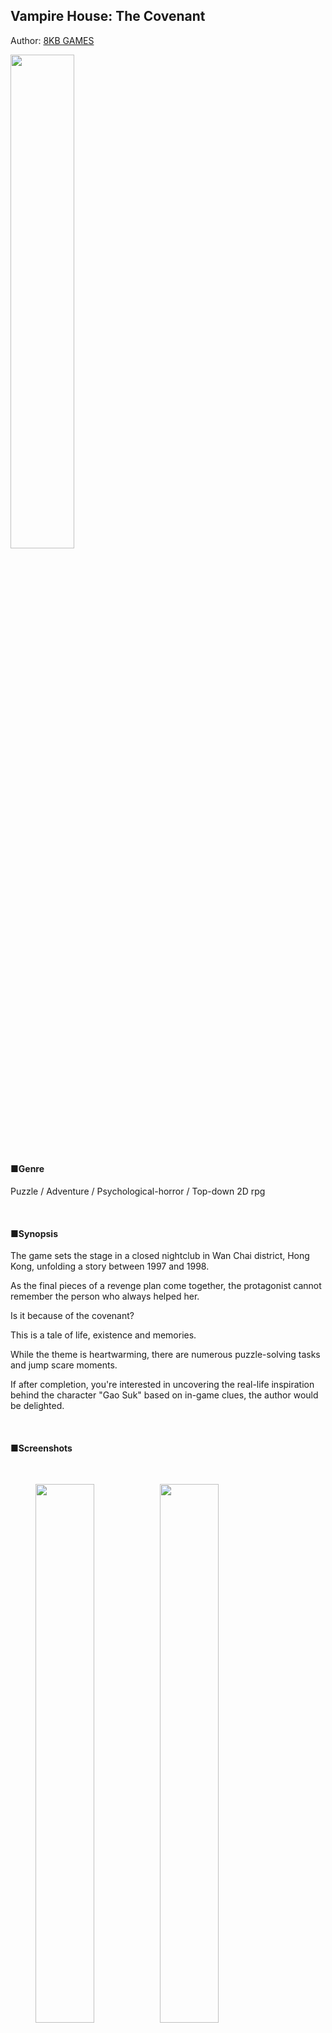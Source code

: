 ## Vampire House: The Covenant

Author: [8KB GAMES](https://emil0227.github.io/)

<img src="https://raw.githubusercontent.com/Emil0227/VampireHouse/master/%E4%BA%BA%E7%89%A9%E6%B1%87%E6%80%BB%20%E8%87%B4%E8%B0%A2.png" width="45%" height="45%">

#### ■Genre

Puzzle / Adventure / Psychological-horror / Top-down 2D rpg

&nbsp;

#### ■Synopsis

The game sets the stage in a closed nightclub in Wan Chai district, Hong Kong, unfolding a story between 1997 and 1998.

As the final pieces of a revenge plan come together, the protagonist cannot remember the person who always helped her.

Is it because of the covenant?

This is a tale of life, existence and memories.

While the theme is heartwarming, there are numerous puzzle-solving tasks and jump scare moments.

If after completion, you're interested in uncovering the real-life inspiration behind the character "Gao Suk" based on in-game clues, the author would be delighted.

&nbsp;

#### ■Screenshots

&nbsp;

<figure class = "third">
<img src="https://raw.githubusercontent.com/Emil0227/VampireHouse/master/%E6%B8%B8%E6%88%8F%E6%88%AA%E5%9B%BE%20%E6%96%87%E6%9C%AC01.png"  width="47%" height="47%"/><img src="https://raw.githubusercontent.com/Emil0227/VampireHouse/master/%E6%B8%B8%E6%88%8F%E6%88%AA%E5%9B%BE001.png" width="47%" height="47%"/>
</figure>

<figure class = "third">
<img src="https://raw.githubusercontent.com/Emil0227/VampireHouse/master/%E6%B8%B8%E6%88%8F%E6%88%AA%E5%9B%BE002.png"  width="47%" height="47%"/><img src="https://raw.githubusercontent.com/Emil0227/VampireHouse/master/%E6%B8%B8%E6%88%8F%E6%88%AA%E5%9B%BE%20%E6%96%87%E6%9C%AC02.png" width="47%" height="47%"/>
</figure>

<figure class = "third">
<img src="https://raw.githubusercontent.com/Emil0227/VampireHouse/master/%E6%B8%B8%E6%88%8F%E6%88%AA%E5%9B%BE%20%E6%96%87%E6%9C%AC03.png"  width="47%" height="47%"/><img src="https://raw.githubusercontent.com/Emil0227/VampireHouse/master/%E6%B8%B8%E6%88%8F%E6%88%AA%E5%9B%BE003.png" width="47%" height="47%"/>
</figure>

<figure class = "third">
<img src="https://raw.githubusercontent.com/Emil0227/VampireHouse/master/%E6%B8%B8%E6%88%8F%E6%88%AA%E5%9B%BE004.png"  width="47%" height="47%"/><img src="https://raw.githubusercontent.com/Emil0227/VampireHouse/master/%E6%B8%B8%E6%88%8F%E6%88%AA%E5%9B%BE%20%E6%96%87%E6%9C%AC04.png" width="47%" height="47%"/>
</figure>

&nbsp;

#### ■Download

Play on Windows: <https://emil0227.itch.io/vampire-house>

&nbsp;

#### ■Gameplay Duration

60-90 minutes

&nbsp;

#### ■Number of Endings
2 endings

&nbsp;

#### ■Controls Guide

Keyboard Controls:：

|Move/Select                   | *【Arrow keys】or【2, 4, 6, 8】*  |
|Confirm/Interact/Investigate  | *【Space bar】or【Enter】or【Z】* |
|Sprint                        | *【Shift】*                       |
|Menu bar/Cancel               | *【esc】or【X】*                  |

*Drag the edge of the game window to adjust its size*

&nbsp;

Gamepad Controls：

<img src="https://raw.githubusercontent.com/Emil0227/VampireHouse/master/%E6%89%8B%E6%9F%841.png" width="90%" height="90%">

&nbsp;

Note:

◈It is recommended to play the game with headphones for a better experience;

◈Please unzip the exe file before running the game;

◈Most items cannot be used automatically. Please face towards the target and open the menu bar to use items;

◈Investigate as many objects as possible, as it will help you solve each puzzle more quickly;

◈Save your progression frequently as there are checkpoints in the game;

◈The "Damaged Old Film" is a helpful item for memories. If you collect all of them...

◈This is a puzzle-solving game. It is recommended not to use [walkthrough](https://emil0227.github.io/VampireHouseWalkthrough/) unless absolutely necessary.

&nbsp;

&nbsp;

&nbsp;

- - - 

***********************

&nbsp;

#### <font color='red'> ★Copyright Statement★ </font>

&nbsp;

While this game is free, the author retains the rights to the work. 

Please follow these guidelines:

&nbsp;

**1. Unauthorized reposting or secondary distribution of the game "Vampire House: The Covenant" is prohibited**

√ Introducing the game is allowed, but please provide the official website: <https://emil0227.github.io/VampireHouse>

If you encounter people asking for the download link of "Vampire House: The Covenant" on various forums and Q&A websites, please direct them to the official website.

× Selling the game in any form is prohibited.

× Uploading the game to forums for forum coins is prohibited.

× Game websites cannot include "Vampire House: The Covenant" for their own promotional purposes.

&nbsp;

**2. Secondary distribution, reposting, and use of materials (images, music, and project files) from "Vampire House: The Covenant" is prohibited**

√ Free BGM and SE used in the game can be used if permission is granted by copyright holders.

× Unauthorized changes, use, and distribution of "Vampire House: The Covenant" materials are prohibited.

&nbsp;

**3. This game is a tribute to other works; therefore, any form of commercial use for any reason is prohibited.**

&nbsp;

**4. The author, 8KB GAMES, has the ultimate interpretative authority over this agreement and retains the right to modify its content at any time.**

&nbsp;

&nbsp;

***********************

&nbsp;

*Disclaimer*

*This game contains mild horror and bloody elements. Please play according to your personal comfort level.*

*The author does not assume any responsibility for any discomfort experienced during gameplay.*

&nbsp;

&nbsp;

Updated on August 12, 2023

